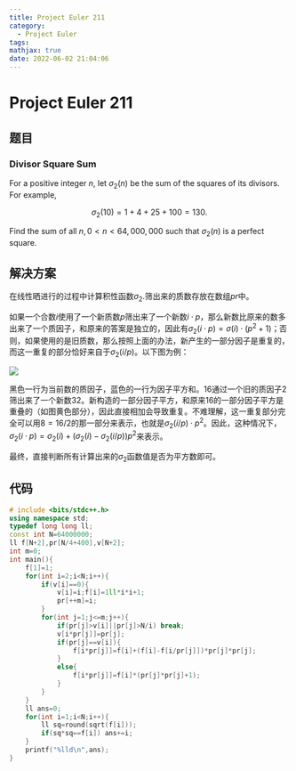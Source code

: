 ```yaml
---
title: Project Euler 211
category:
  - Project Euler
tags:
mathjax: true
date: 2022-06-02 21:04:06
---
```


<escape><!-- more --></escape>

# Project Euler 211

## 题目

### Divisor Square Sum

For a positive integer $n$, let $\sigma_2(n)$ be the sum of the squares of its divisors. For example,

$$\sigma_2(10) = 1 + 4 + 25 + 100 = 130.$$

Find the sum of all $n, 0 < n < 64,000,000$ such that $\sigma_2(n)$ is a perfect square.

## 解决方案

在线性晒进行的过程中计算积性函数$\sigma_2$.筛出来的质数存放在数组$pr$中。

如果一个合数$i$使用了一个新质数$p$筛出来了一个新数$i\cdot p$，那么新数比原来的数多出来了一个质因子，和原来的答案是独立的，因此有$\sigma_2(i\cdot p)=\sigma(i)\cdot(p^2+1)$；否则，如果使用的是旧质数，那么按照上面的办法，新产生的一部分因子是重复的，而这一重复的部分恰好来自于$\sigma_2(i/p)$。以下图为例：

![](../images/p211-1.png)

黑色一行为当前数的质因子，蓝色的一行为因子平方和。$16$通过一个旧的质因子$2$筛出来了一个新数$32$。新构造的一部分因子平方，和原来$16$的一部分因子平方是重叠的（如图黄色部分），因此直接相加会导致重复。不难理解，这一重复部分完全可以用$8=16/2$的那一部分来表示，也就是$\sigma_2(i/p)\cdot p^2$。因此，这种情况下，$\sigma_2(i\cdot p)=\sigma_2(i)+(\sigma_2(i)-\sigma_2(i/p))p^2$来表示。

最终，直接判断所有计算出来的$\sigma_2$函数值是否为平方数即可。

## 代码

```C++
# include <bits/stdc++.h>
using namespace std;
typedef long long ll;
const int N=64000000;
ll f[N+2],pr[N/4+400],v[N+2];
int m=0;
int main(){
    f[1]=1;
    for(int i=2;i<N;i++){
        if(v[i]==0){
            v[i]=i;f[i]=1ll*i*i+1;
            pr[++m]=i;
        }
        for(int j=1;j<=m;j++){
            if(pr[j]>v[i]||pr[j]>N/i) break;
            v[i*pr[j]]=pr[j];
            if(pr[j]==v[i]){
                f[i*pr[j]]=f[i]+(f[i]-f[i/pr[j]])*pr[j]*pr[j];
            }
            else{
                f[i*pr[j]]=f[i]*(pr[j]*pr[j]+1);
            }
        }
    }
    ll ans=0;
    for(int i=1;i<N;i++){
        ll sq=round(sqrt(f[i]));
        if(sq*sq==f[i]) ans+=i;
    }
    printf("%lld\n",ans);
}

```
